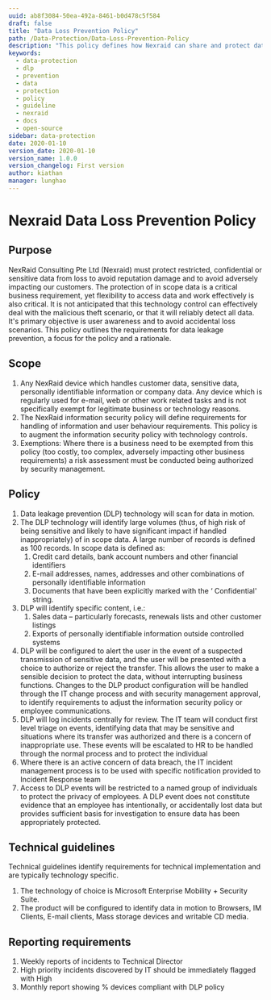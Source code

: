 ```yaml
---
uuid: ab8f3084-50ea-492a-8461-b0d478c5f584
draft: false
title: "Data Loss Prevention Policy"
path: /Data-Protection/Data-Loss-Prevention-Policy
description: "This policy defines how Nexraid can share and protect data."
keywords: 
  - data-protection
  - dlp
  - prevention
  - data
  - protection
  - policy
  - guideline
  - nexraid
  - docs
  - open-source
sidebar: data-protection
date: 2020-01-10
version_date: 2020-01-10
version_name: 1.0.0
version_changelog: First version
author: kiathan
manager: lunghao
---
```


# Nexraid Data Loss Prevention Policy
## Purpose 
NexRaid Consulting Pte Ltd (Nexraid) must protect restricted, confidential or sensitive data from loss to avoid reputation damage and to avoid adversely impacting our customers. The protection of in scope data is a critical business requirement, yet flexibility to access data and work effectively is also critical. It is not anticipated that this technology control can effectively deal with the malicious theft scenario, or that it will reliably detect all data. It's primary objective is user awareness and to avoid accidental loss scenarios. This policy outlines the requirements for data leakage prevention, a focus for the policy and a rationale.

## Scope
1. Any NexRaid device which handles customer data, sensitive data, personally identifiable information or company data. Any device which is regularly used for e-mail, web or other work related tasks and is not specifically exempt for legitimate business or technology reasons. 
2. The NexRaid information security policy will define requirements for handling of information and user behaviour requirements. This policy is to augment the information security policy with technology controls. 
3. Exemptions: Where there is a business need to be exempted from this policy (too costly, too complex, adversely impacting other business requirements) a risk assessment must be conducted being authorized by security management. 


## Policy 
1. Data leakage prevention (DLP) technology will scan for data in motion. 
2. The DLP technology will identify large volumes (thus, of high risk of being sensitive and likely to have significant impact if handled inappropriately) of in scope data. A large number of records is defined as 100 records. In scope data is defined as:
   1. Credit card details, bank account numbers and other financial identifiers 
   2. E-mail addresses, names, addresses and other combinations of personally identifiable information 
   3. Documents that have been explicitly marked with the ‘ Confidential' string.
3. DLP will identify specific content, i.e.: 
   1. Sales data – particularly forecasts, renewals lists and other customer listings 
   2. Exports of personally identifiable information outside controlled systems
4. DLP will be configured to alert the user in the event of a suspected transmission of sensitive data, and the user will be presented with a choice to authorize or reject the transfer. This allows the user to make a sensible decision to protect the data, without interrupting business functions. Changes to the DLP product configuration will be handled through the IT change process and with security management approval, to identify requirements to adjust the information security policy or employee communications.
5. DLP will log incidents centrally for review. The IT team will conduct first level triage on events, identifying data that may be sensitive and situations where its transfer was authorized and there is a concern of inappropriate use. These events will be escalated to HR to be handled through the normal process and to protect the individual
6. Where there is an active concern of data breach, the IT incident management process is to be used with specific notification provided to Incident Response team
7. Access to DLP events will be restricted to a named group of individuals to protect the privacy of employees. A DLP event does not constitute evidence that an employee has intentionally, or accidentally lost data but provides sufficient basis for investigation to ensure data has been appropriately protected.

## Technical guidelines 
Technical guidelines identify requirements for technical implementation and are typically technology specific. 
1. The technology of choice is Microsoft Enterprise Mobility + Security Suite.
2. The product will be configured to identify data in motion to Browsers, IM Clients, E-mail clients, Mass storage devices and writable CD media.

## Reporting requirements 
1. Weekly reports of incidents to Technical Director
2. High priority incidents discovered by IT should be immediately flagged with High
3. Monthly report showing % devices compliant with DLP policy
